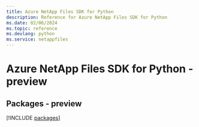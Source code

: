 ```yaml
---
title: Azure NetApp Files SDK for Python
description: Reference for Azure NetApp Files SDK for Python
ms.date: 02/06/2024
ms.topic: reference
ms.devlang: python
ms.service: netappfiles
---
```

# Azure NetApp Files SDK for Python - preview
## Packages - preview
[!INCLUDE [packages](netapp-files-index.md)]